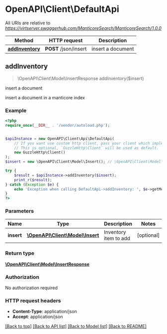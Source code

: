 # OpenAPI\Client\DefaultApi

All URIs are relative to *https://virtserver.swaggerhub.com/ManticoreSearch/ManticoreSearch/1.0.0*

Method | HTTP request | Description
------------- | ------------- | -------------
[**addInventory**](DefaultApi.md#addInventory) | **POST** /json/insert | insert a document



## addInventory

> \OpenAPI\Client\Model\InsertResponse addInventory($insert)

insert a document

insert a document in a manticore index

### Example

```php
<?php
require_once(__DIR__ . '/vendor/autoload.php');


$apiInstance = new OpenAPI\Client\Api\DefaultApi(
    // If you want use custom http client, pass your client which implements `GuzzleHttp\ClientInterface`.
    // This is optional, `GuzzleHttp\Client` will be used as default.
    new GuzzleHttp\Client()
);
$insert = new \OpenAPI\Client\Model\Insert(); // \OpenAPI\Client\Model\Insert | Inventory item to add

try {
    $result = $apiInstance->addInventory($insert);
    print_r($result);
} catch (Exception $e) {
    echo 'Exception when calling DefaultApi->addInventory: ', $e->getMessage(), PHP_EOL;
}
?>
```

### Parameters


Name | Type | Description  | Notes
------------- | ------------- | ------------- | -------------
 **insert** | [**\OpenAPI\Client\Model\Insert**](../Model/Insert.md)| Inventory item to add | [optional]

### Return type

[**\OpenAPI\Client\Model\InsertResponse**](../Model/InsertResponse.md)

### Authorization

No authorization required

### HTTP request headers

- **Content-Type**: application/json
- **Accept**: application/json

[[Back to top]](#) [[Back to API list]](../../README.md#documentation-for-api-endpoints)
[[Back to Model list]](../../README.md#documentation-for-models)
[[Back to README]](../../README.md)

